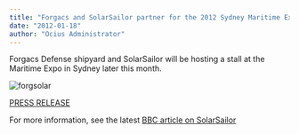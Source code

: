 ```yaml
---
title: "Forgacs and SolarSailor partner for the 2012 Sydney Maritime Expo"
date: "2012-01-18"
author: "Ocius Administrator"
---
```


Forgacs Defense shipyard and SolarSailor will be hosting a stall at the Maritime Expo in Sydney later this month.

![](http://solarsailor.com/wp-content/uploads/2012/01/forgsolar1.jpg "forgsolar")

[PRESS RELEASE](../wp-content/uploads/2012/01/120130-Forgacs_SSUOV_A4flyer_ONLINE3.pdf)

For more information, see the latest [BBC article on SolarSailor](http://www.bbc.co.uk/news/business-16686260)
